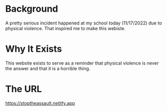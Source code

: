 # Background
A pretty serious incident happened at my school today (11/17/2022) due to physical violence. That inspired me to make this webiste.
# Why It Exists
This website exists to serve as a reminder that physical violence is never the answer and that it is a horrible thing.
# The URL
https://stoptheassault.netlify.app
